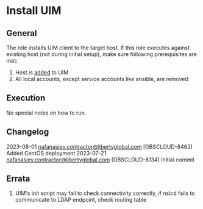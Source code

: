# Install UIM

## General

The role installs UIM client to the target host. If this role executes against existing host (not during initial setup),
make sure following prerequisites are met:

1. Host is [added](https://gitlab.sdil.aorta.net/observer-devops/obs-infrastructure/-/wikis/UIM/api) to UIM
1. All local accounts, except service accounts like ansible, are removed
 
## Execution

No special notes on how to run. 

## Changelog

2023-08-01 nafanasiev.contractor@libertyglobal.com [OBSCLOUD-8462] Added CentOS deployment
2023-07-21 nafanasiev.contractor@libertyglobal.com [OBSCLOUD-8134] Initial commit

## Errata

1. UIM's init script may fail to check connectivity correctly, if nslcd fails to communicate to 
LDAP endpoint, check routing table
